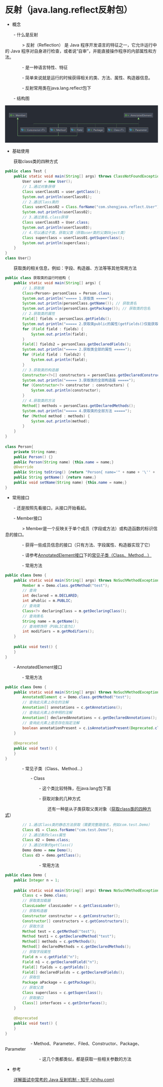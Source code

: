 # 反射（java.lang.reflect反射包）

- 概念

&ensp;&ensp;&ensp;&ensp;- 什么是反射

&ensp;&ensp;&ensp;&ensp;&ensp;&ensp;&ensp;&ensp;> 反射（Reflection） 是 Java 程序开发语言的特征之一，它允许运行中的 Java 程序对自身进行检查，或者说“自审”，并能直接操作程序的内部属性和方法。


&ensp;&ensp;&ensp;&ensp;&ensp;&ensp;&ensp;&ensp;- 是一种语言特性、特征

&ensp;&ensp;&ensp;&ensp;&ensp;&ensp;&ensp;&ensp;- 简单来说就是运行的时候获得相关的类、方法、属性、构造器信息。

&ensp;&ensp;&ensp;&ensp;&ensp;&ensp;&ensp;&ensp;- 反射常用类在java.lang.reflect包下

&ensp;&ensp;&ensp;&ensp;- 结构图

![](image/image.png)

- 基础使用

&ensp;&ensp;&ensp;&ensp;获取class类的四种方式

```Java
public class Test {
    public static void main(String[] args) throws ClassNotFoundException {
        User user = new User();
        // 1.通过对象获得
        Class userClass01 = user.getClass();
        System.out.println(userClass01);
        // 2.通过Class类的
        Class userClass02 = Class.forName("com.shengjava.reflect.User");
        System.out.println(userClass02);
        // 3.通过类名.class获得
        Class userClass03 = User.class;
        System.out.println(userClass03);
        // 4.可以通过子类，获取父类（获取user类的父类Object类）
        Class superclass = userClass01.getSuperclass();
        System.out.println(superclass);
    }
}
class User{}
```


&ensp;&ensp;&ensp;&ensp;获取类的相关信息，例如：字段、构造器、方法等等其他常用方法

```Java
public class 获取类的运行时结构 {
    public static void main(String[] args) {
        // 1.获取类
        Class<Person> personClass = Person.class;
        System.out.println("===== 1.获取类 =====");
        System.out.println(personClass.getName()); // 获取类名
        System.out.println(personClass.getPackage()); // 获取类的包名
        // 2.获取类的属性
        Field[] fields = personClass.getFields();
        System.out.println("===== 2.获取类public的属性(getFields()仅能获取public公开的属性) =====");
        for (Field field : fields) {
            System.out.println(field);
        }
        Field[] fields2 = personClass.getDeclaredFields();
        System.out.println("===== 2.获取类全部的属性 =====");
        for (Field field : fields2) {
            System.out.println(field);
        }
        // 3.获取类的构造器
        Constructor<?>[] constructors = personClass.getDeclaredConstructors();
        System.out.println("===== 3.获取类的全部构造器 =====");
        for (Constructor<?> constructor : constructors) {
            System.out.println(constructor);
        }
        // 4.获取类的方法
        Method[] methods = personClass.getDeclaredMethods();
        System.out.println("===== 4.获取类的全部方法 =====");
        for (Method method : methods) {
            System.out.println(method);
        }
    }
}

class Person{
    private String name;
    public Person() {}
    public Person(String name) {this.name = name;}
    @Override
    public String toString() {return "Person{ name='" + name + '\'' + '}';}
    public String getName() {return name;}
    public void setName(String name) {this.name = name;}
}
```


- 常用接口

&ensp;&ensp;&ensp;&ensp;- 还是按照先看接口，从接口开始看起。

&ensp;&ensp;&ensp;&ensp;- Member接口

&ensp;&ensp;&ensp;&ensp;&ensp;&ensp;&ensp;&ensp;> Member是一个反映关于单个成员（字段或方法）或构造函数的标识信息的接口。


&ensp;&ensp;&ensp;&ensp;&ensp;&ensp;&ensp;&ensp;- 获得一些成员信息的接口（只有方法、字段属性、构造器实现了它）

&ensp;&ensp;&ensp;&ensp;&ensp;&ensp;&ensp;&ensp;- 请参考[AnnotatedElement接口](https://www.wolai.com/7b4bnFe9wzGibKjLt6Lx1s)下的[常见子类（Class、Method...）](https://www.wolai.com/d4nMKRhHfNrEJGV9LikTV1)

&ensp;&ensp;&ensp;&ensp;&ensp;&ensp;&ensp;&ensp;- 常用方法

```Java
public class Demo {
    public static void main(String[] args) throws NoSuchMethodException {
        Member m = Demo.class.getMethod("test");
        // 查询
        int declared = m.DECLARED;
        int aPublic = m.PUBLIC;
        // 查询类
        Class<?> declaringClass = m.getDeclaringClass();
        // 查询类名
        String name = m.getName();
        // 查询修饰符（PUBLIC值为1）
        int modifiers = m.getModifiers();
    }

    public void test() {
    }
}
```


&ensp;&ensp;&ensp;&ensp;- AnnotatedElement接口

&ensp;&ensp;&ensp;&ensp;&ensp;&ensp;&ensp;&ensp;- 常用方法

```Java
public class Demo {
    public static void main(String[] args) throws NoSuchMethodException {
        AnnotatedElement c = Demo.class.getMethod("test");
        // 查询此元素上存在的注解
        Annotation[] annotations = c.getAnnotations();
        // 查询此元素上存申明的注解
        Annotation[] declaredAnnotations = c.getDeclaredAnnotations();
        // 查询此元素上是否存在指定注解
        boolean annotationPresent = c.isAnnotationPresent(Deprecated.class);
    }

    @Deprecated
    public void test() {
    }
}
```


&ensp;&ensp;&ensp;&ensp;&ensp;&ensp;&ensp;&ensp;- 常见子类（Class、Method...）

&ensp;&ensp;&ensp;&ensp;&ensp;&ensp;&ensp;&ensp;&ensp;&ensp;&ensp;&ensp;- Class

&ensp;&ensp;&ensp;&ensp;&ensp;&ensp;&ensp;&ensp;&ensp;&ensp;&ensp;&ensp;&ensp;&ensp;&ensp;&ensp;- 这个类比较特殊，在java.lang包下面

&ensp;&ensp;&ensp;&ensp;&ensp;&ensp;&ensp;&ensp;&ensp;&ensp;&ensp;&ensp;&ensp;&ensp;&ensp;&ensp;- 获取对象的几种方式

&ensp;&ensp;&ensp;&ensp;&ensp;&ensp;&ensp;&ensp;&ensp;&ensp;&ensp;&ensp;&ensp;&ensp;&ensp;&ensp;&ensp;&ensp;&ensp;&ensp;还有一种是从子类获取父类对象（[获取class类的四种方式](https://www.wolai.com/cK3oufNj27YTEJ5FKFRnyU)）

```Java
        // 1.通过Class类的静态方法获取（需要完整路径名，例如com.test.Demo）
        Class d1 = Class.forName("com.test.Demo");
        // 2.通过类的class属性
        Class d2 = Demo.class;
        // 3.通过对象的getClass()
        Demo demo = new Demo();
        Class d3 = demo.getClass();
```


&ensp;&ensp;&ensp;&ensp;&ensp;&ensp;&ensp;&ensp;&ensp;&ensp;&ensp;&ensp;&ensp;&ensp;&ensp;&ensp;- 常用方法

```Java
public class Demo {
    public Integer n = 1;

    public static void main(String[] args) throws NoSuchMethodException, NoSuchFieldException {
        Class c = Demo.class;
        // 获取类加载器
        ClassLoader classLoader = c.getClassLoader();
        // 获取构造器
        Constructor constructor = c.getConstructor();
        Constructor[] constructors = c.getConstructors();
        // 获取方法
        Method test = c.getMethod("test");
        Method test1 = c.getDeclaredMethod("test");
        Method[] methods = c.getMethods();
        Method[] declaredMethods = c.getDeclaredMethods();
        // 获取字段属性
        Field n = c.getField("n");
        Field n1 = c.getDeclaredField("n");
        Field[] fields = c.getFields();
        Field[] declaredFields = c.getDeclaredFields();
        // 获取包
        Package aPackage = c.getPackage();
        // 获取父类
        Class superclass = c.getSuperclass();
        // 获取接口
        Class[] interfaces = c.getInterfaces();
    }

    @Deprecated
    public void test() {
    }
}
```


&ensp;&ensp;&ensp;&ensp;&ensp;&ensp;&ensp;&ensp;&ensp;&ensp;&ensp;&ensp;- Method、Parameter、Filed、Constructor、Package、Parameter

&ensp;&ensp;&ensp;&ensp;&ensp;&ensp;&ensp;&ensp;&ensp;&ensp;&ensp;&ensp;&ensp;&ensp;&ensp;&ensp;- 这几个类都类似，都是获取一些相关参数的方法

- 参考

&ensp;&ensp;&ensp;&ensp;[详解面试中常考的 Java 反射机制 - 知乎 (zhihu.com)](https://zhuanlan.zhihu.com/p/86293659)

